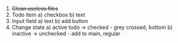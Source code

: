 1. ~~Clean useless files~~
2. Todo item
a) checkbox
b) text
3. Input field
a) text
b) add button
4. Change state
a) active todo -> checked - grey crossed, bottom
b) inactive -> unchecked - add to main, regular